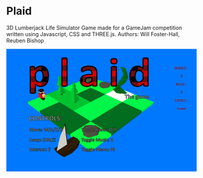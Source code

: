 # Plaid

3D Lumberjack Life Simulator Game made for a GameJam competition written using Javascript, CSS and THREE.js.
Authors: Will Foster-Hall, Reuben Bishop 

![titlescreen](GameplayTitle.PNG)
